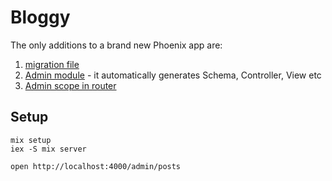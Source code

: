 # Bloggy

The only additions to a brand new Phoenix app are:

1. [migration file](./priv/repo/migrations/20180220220538_create_posts.exs)
2. [Admin module](./lib/bloggy_web/admin.ex) - it automatically generates Schema, Controller, View etc
3. [Admin scope in router](./lib/bloggy_web/router.ex)

## Setup

```
mix setup
iex -S mix server
```

```
open http://localhost:4000/admin/posts
```
